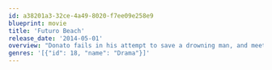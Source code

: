 ```yaml
---
id: a38201a3-32ce-4a49-8020-f7ee09e258e9
blueprint: movie
title: 'Futuro Beach'
release_date: '2014-05-01'
overview: "Donato fails in his attempt to save a drowning man, and meets one of the man's friends. He decides to start his life over, but pieces of his past keep coming after him."
genres: '[{"id": 18, "name": "Drama"}]'
---
```

